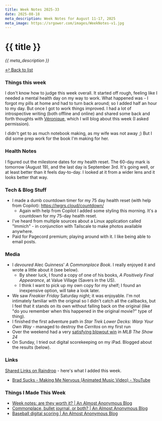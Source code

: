 ```yaml
---
title: Week Notes 2025-33
date: 2025-08-18
meta_description: Week Notes for August 11-17, 2025
meta_image: https://srgower.com/images/WeekNotes-v1.jpg
---
```


# {{ title }}

*{{ meta_description }}*

[↩ Back to list](/weeknotes/)

### Things this week 
I don't know how to judge this week overall. It started off rough, feeling like I needed a mental health day on my way to work. What happened was - I forgot my pills at home and had to turn back around; so I added half an hour to my day. But once I got to work things improved. I had a lot of introspective writing (both offline and online) and shared some back and forth thoughts with <a href="https://veronique.ink" class="nametag">Véronique</a>, which I will blog about this week (I asked permission). 

I didn't get to as much notebook making, as my wife was not away ;) But I did some prep work for the book I'm making for her. 
### Health Notes
I figured out the milestone dates for my health reset. The 60-day mark is tomorrow (August 19), and the last day is September 3rd. It's going well, or at least better than it feels day-to-day. I looked at it from a wider lens and it looks better that way. 
### Tech & Blog Stuff 
- I made a dumb countdown timer for my 75 day health reset (with help from Copilot): https://lwgrs.cloud/countdown/
  - Again with help from Copilot I added some styling this morning. It's a countdown for my 75-day health reset. 
- I've heard from multiple sources about a Linux application called "Immich" - in conjunction with Tailscale to make photos available anywhere.  
- Paid for Pagecord premium; playing around with it. I like being able to email posts. 
### Media 
- I *devoured* Alec Guinness' *A Commonplace Book*. I really enjoyed it and wrote a little about it (see below). 
  - By sheer luck, I found a copy of one of his books, *A Positively Final Appearance*, at Value Village (Savers in the US). 
  - I think I want to pick up my own copy for my shelf; I found an inexpensive option, will take a look later.
- We saw *Freakier Friday* Saturday night; it was enjoyable. I'm not intimately familiar with the original so I didn't catch all the callbacks, but I feel that it stands on its own without falling back on the original (like "do you remember when this happened in the original movie?" type of thing). 
- I finished the first adventure path in *Star Trek Lower Decks: Warp Your Own Way* - managed to destroy the *Cerritos* on my first run 
- Over the weekend had a very [satisfying blowout win](https://franchise.lwgrs.cloud/game-logs/g07-2024-04-03-blue-jays-at-astros/) in *MLB The Show 24* 
- On Sunday, I tried out digital scorekeeping on my iPad. Blogged about the results (below).
### Links 
[Shared Links on Raindrop](https://raindrop.io/srgower/shared-links-56296964) - here's what I added this week. 
- [Brad Sucks - Making Me Nervous (Animated Music Video) - YouTube](https://www.youtube.com/watch?v=pPP0wysHrdA)
### Things I Made This Week
- [Week notes: are they worth it? | An Almost Anonymous Blog](https://lwgrs.bearblog.dev/week-notes-are-they-worth-it/)
- [Commonplace, bullet journal, or both? | An Almost Anonymous Blog](https://lwgrs.bearblog.dev/commonplace/)
- [Baseball digital scoring \| An Almost Anonymous Blog](https://lwgrs.bearblog.dev/baseball-digital-scoring/)

